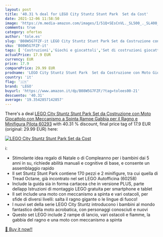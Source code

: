 ```yaml
---
layout: post
title: '40.31 % deal for LEGO City Stuntz Stunt Park  Set da Cost'
date: 2021-12-06 11:58:50
image: 'https://m.media-amazon.com/images/I/51Q+SEsCnVL._SL500_._SL400_.jpg'
comments: true
category: ofertas
author: 'tole.es'
slug: 'B08W5G7FZF-it LEGO City Stuntz Stunt Park Set da Costruzione con Moto...'
sku: 'B08W5G7FZF-it'
tags: [ 'Costruzioni','Giochi e giocattoli','Set di costruzioni giocattolo','lego', ]
actualPrice: 17.9 EUR
currency: EUR
price: 17.9
comparePrice: 29.99 EUR
prodname: 'LEGO City Stuntz Stunt Park  Set da Costruzione con Moto Giocattolo con Meccanismo a Spinta  Rampe  Gabbia per il Ragno e Minifigura Pilota  60293'
country: 'it'
flag: '🇮🇹'
brand: 'LEGO'
buyurl: 'https://www.amazon.it/dp/B08W5G7FZF/?tag=tolees00-21'
descuento: '40.31'
average: '19.3542857142857'
---
```


There's a deal [LEGO City Stuntz Stunt Park  Set da Costruzione con Moto Giocattolo con Meccanismo a Spinta  Rampe  Gabbia per il Ragno e Minifigura Pilota  60293](https://www.amazon.it/dp/B08W5G7FZF/?tag=tolees00-21)  with  40.31 % discount, final price tag of  17.9 EUR (original: 29.99 EUR) here:

[![LEGO City Stuntz Stunt Park  Set da Cost](https://m.media-amazon.com/images/I/51Q+SEsCnVL._SL500_._SL400_.jpg)](https://www.amazon.it/dp/B08W5G7FZF/?tag=tolees00-21)

ℹ️:

- Stimolante idea regalo di Natale o di Compleanno per i bambini dai 5 anni in su, richiede abilità manuali e cognitive di base, e consente un assemblaggio rapido
- Il set Stuntz Stunt Park contiene 170 pezzi e 2 minifigure, tra cui quella di Tread Octane, già incontrato nel set LEGO Autofficina (60258)
- Include la guida sia in forma cartacea che in versione PLUS, parte dellapp Istruzioni di montaggio LEGO gratuita per smartphone e tablet
- Il set include una moto con meccanismo a spinta e vari ostacoli, per sfide di diversi livelli: salta il ragno gigante o le lingue di fuoco!
- I nuovi set della serie LEGO City Stuntz introducono i bambini al mondo fantastico della moto acrobatica, con personaggi conosciuti e nuovi
- Questo set LEGO include 2 rampe di lancio, vari ostacoli e fiamme, la gabbia del ragno e una moto con meccanismo a spinta

[🛒 Buy it now!!](https://www.amazon.it/dp/B08W5G7FZF/?tag=tolees00-21)
